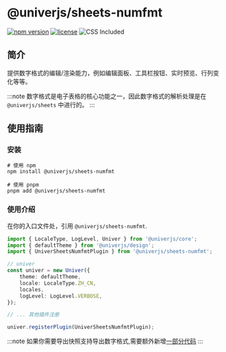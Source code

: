 # @univerjs/sheets-numfmt

[![npm version](https://img.shields.io/npm/v/@univerjs/sheets-numfmt)](https://npmjs.org/package/@univerjs/sheets-numfmt)
[![license](https://img.shields.io/npm/l/@univerjs/sheets-numfmt)](https://img.shields.io/npm/l/@univerjs/sheets-numfmt)
![CSS Included](https://img.shields.io/badge/CSS_Included-blue?logo=CSS3)

## 简介

提供数字格式的编辑/渲染能力，例如编辑面板、工具栏按钮、实时预览、行列变化等等。

:::note
数字格式是电子表格的核心功能之一，因此数字格式的解析处理是在 `@univerjs/sheets` 中进行的。
:::

## 使用指南

### 安装

```shell
# 使用 npm
npm install @univerjs/sheets-numfmt

# 使用 pnpm
pnpm add @univerjs/sheets-numfmt
```

### 使用介绍
在你的入口文件处，引用 `@univerjs/sheets-numfmt`.
```ts
import { LocaleType, LogLevel, Univer } from '@univerjs/core';
import { defaultTheme } from '@univerjs/design';
import { UniverSheetsNumfmtPlugin } from '@univerjs/sheets-numfmt';

// univer
const univer = new Univer({
    theme: defaultTheme,
    locale: LocaleType.ZH_CN,
    locales,
    logLevel: LogLevel.VERBOSE,
});

// ... 其他插件注册

univer.registerPlugin(UniverSheetsNumfmtPlugin);
```
:::note
如果你需要导出快照支持导出数字格式,需要额外新增[一部分代码](/guides/extend/model/#本地化快照方案)
:::
